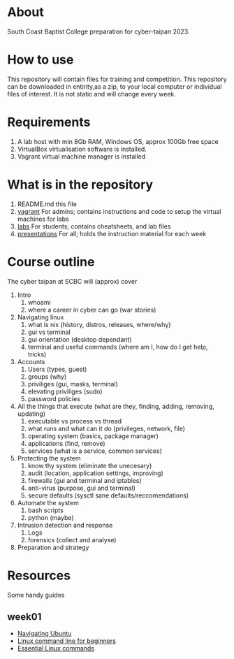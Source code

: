 # About
South Coast Baptist College preparation for cyber-taipan 2023. 

# How to use
This repository will contain files for training and competition. This repository can be downloaded in entirity,as a zip, to your local computer or individual files of interest. It is not static and will change every week.

# Requirements
1. A lab host with min 8Gb RAM, Windows OS, approx 100Gb free space
1. VirtualBox virtualisation software is installed.
1. Vagrant virtual machine manager is installed

# What is in the repository
1. README.md this file
1. [vagrant](vagrant) For admins; contains instructions and code to setup the virtual machines for labs
1. [labs](labs) For students; contains cheatsheets, and lab files
1. [presentations](presentations) For all; holds the instruction material for each week

# Course outline
The cyber taipan at SCBC will (approx) cover

1. Intro
   1. whoami
   1. where a career in cyber can go (war stories)
1. Navigating linux
   1. what is nix (history, distros, releases, where/why)
   1. gui vs terminal
   1. gui orientation (desktop dependant)
   1. terminal and useful commands (where am I, how do I get help, tricks)
1. Accounts
   1. Users (types, guest)
   1. groups (why)
   1. priviliges (gui, masks, terminal)
   1. elevating priviliges (sudo)
   1. password policies
1. All the things that execute (what are they, finding, adding, removing, updating)
   1. executable vs process vs thread
   1. what runs and what can it do (privileges, network, file)
   1. operating system (basics, package manager)
   1. applications (find, remove)
   1. services (what is a service, common services)
1. Protecting the system
   1. know thy system (eliminate the unecesary)
   1. audit (location, application settings, improving)
   1. firewalls (gui and terminal and iptables)
   1. anti-virus (purpose, gui and terminal)
   1. secure defaults (sysctl sane defaults/reccomendations)
1. Automate the system
   1. bash scripts
   1. python (maybe)
1. Intrusion detection and response
   1. Logs
   1. forensics (collect and analyse)
1. Preparation and strategy

# Resources
Some handy guides

## week01
* [Navigating Ubuntu](https://industrial-training-master.readthedocs.io/en/melodic/_source/prerequisites/Navigating-the-Ubuntu-GUI.html)
* [Linux command line for beginners](https://ubuntu.com/tutorials/command-line-for-beginners#1-overview)
* [Essential Linux commands](https://itsfoss.com/essential-ubuntu-commands/)




